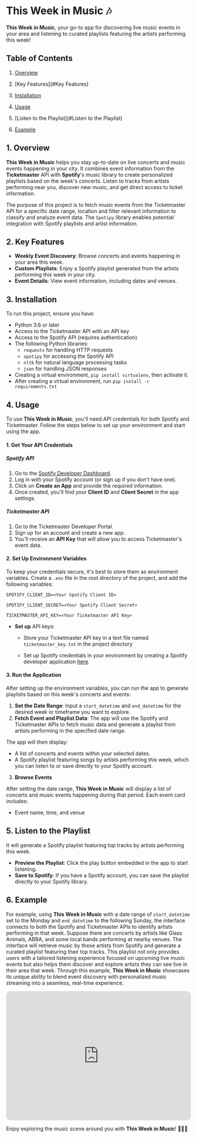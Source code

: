 # This Week in Music 🎶

**This Week in Music**, your go-to app for discovering live music events in your area and listening to curated playlists featuring the artists performing this week!



## Table of Contents

1. [Overview](#Overview)

2. [Key Features](#Key Features)

3. [Installation](#Installation)

4. [Usage](#usage)

5. [Listen to the Playlist](#Listen to the Playlist)

6. [Example](#Example)

   

## 1. Overview

**This Week in Music** helps you stay up-to-date on live concerts and music events happening in your city. It combines event information from the **Ticketmaster** API with **Spotify**'s music library to create personalized playlists based on the week's concerts. Listen to tracks from artists performing near you, discover new music, and get direct access to ticket information.

The purpose of this project is to fetch music events from the Ticketmaster API for a specific date range, location and filter relevant information to classify and analyze event data. The `Spotipy` library enables potential integration with Spotify playlists and artist information.



## 2. Key Features

- **Weekly Event Discovery**: Browse concerts and events happening in your area this week.
- **Custom Playlists**: Enjoy a Spotify playlist generated from the artists performing this week in your city.
- **Event Details**: View event information, including dates and venues.



## 3. Installation

To run this project, ensure you have:

- Python 3.6 or later
- Access to the Ticketmaster API with an API key
- Access to the Spotify API (requires authentication)
- The following Python libraries:
  - `requests` for handling HTTP requests
  - `spotipy` for accessing the Spotify API
  - `nltk` for natural language processing tasks
  - `json` for handling JSON responses
- Creating a virtual environment, `pip install virtualenv`, then activate it.
- After creating a virtual environment, run `pip install -r requirements.txt`



## 4. Usage

To use **This Week in Music**, you'll need API credentials for both Spotify and Ticketmaster. Follow the steps below to set up your environment and start using the app.

#### 1. Get Your API Credentials

##### Spotify API

1. Go to the [Spotify Developer Dashboard](https://developer.spotify.com/dashboard/).
2. Log in with your Spotify account (or sign up if you don't have one).
3. Click on **Create an App** and provide the required information.
4. Once created, you'll find your **Client ID** and **Client Secret** in the app settings.

##### Ticketmaster API

1. Go to the Ticketmaster Developer Portal.
2. Sign up for an account and create a new app.
3. You'll receive an **API Key** that will allow you to access Ticketmaster's event data.

#### 2. Set Up Environment Variables

To keep your credentials secure, it's best to store them as environment variables. Create a `.env` file in the root directory of the project, and add the following variables:

`SPOTIFY_CLIENT_ID=<Your Spotify Client ID> `

`SPOTIFY_CLIENT_SECRET=<Your Spotify Client Secret> `

`TICKETMASTER_API_KEY=<Your Ticketmaster API Key>`

- **Set up** API keys:

  - Store your Ticketmaster API key in a text file named `ticketmaster_key.txt` in the project directory

  - Set up Spotify credentials in your environment by creating a Spotify developer application [here](https://developer.spotify.com/).

#### 3. Run the Application

After setting up the environment variables, you can run the app to generate playlists based on this week's concerts and events:

1. **Set the Date Range**: Input a `start_datetime` and `end_datetime` for the desired week or timeframe you want to explore.
2. **Fetch Event and Playlist Data**: The app will use the Spotify and Ticketmaster APIs to fetch music data and generate a playlist from artists performing in the specified date range.

The app will then display:

- A list of concerts and events within your selected dates.
- A Spotify playlist featuring songs by artists performing this week, which you can listen to or save directly to your Spotify account.

3. **Browse Events**

After setting the date range, **This Week in Music** will display a list of concerts and music events happening during that period. Each event card includes:

- Event name, time, and venue

  

## 5. Listen to the Playlist

It will generate a Spotify playlist featuring top tracks by artists performing this week.

- **Preview the Playlist**: Click the play button embedded in the app to start listening.
- **Save to Spotify**: If you have a Spotify account, you can save the playlist directly to your Spotify library.



## 6. Example

For example, using **This Week in Music** with a date range of `start_datetime` set to the Monday and `end_datetime` to the following Sunday, the interface connects to both the Spotify and Ticketmaster APIs to identify artists performing in that week. Suppose there are concerts by artists like Glass Animals, ABBA, and some local bands performing at nearby venues. The interface will retrieve music by these artists from Spotify and generate a curated playlist featuring their top tracks. This playlist not only provides users with a tailored listening experience focused on upcoming live music events but also helps them discover and explore artists they can see live in their area that week. Through this example, **This Week in Music** showcases its unique ability to blend event discovery with personalized music streaming into a seamless, real-time experience.

<iframe style="border-radius:12px" src="https://open.spotify.com/embed/playlist/09NlA0BVdE7Y0vfa4jpw1l?utm_source=generator" width="100%" height="352" frameBorder="0" allowfullscreen="" allow="autoplay; clipboard-write; encrypted-media; fullscreen; picture-in-picture" loading="lazy"></iframe>

Enjoy exploring the music scene around you with **This Week in Music**! 🎸🎤🎻

